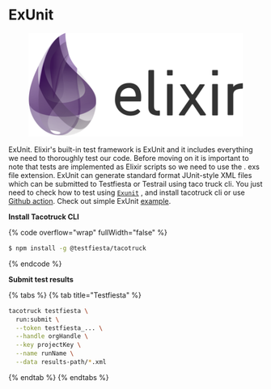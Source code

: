# ExUnit

<figure><img src="../../../.gitbook/assets/Elixir_programming_language_logo.svg" alt=""><figcaption></figcaption></figure>

ExUnit. Elixir's built-in test framework is ExUnit and it includes everything we need to thoroughly test our code. Before moving on it is important to note that tests are implemented as Elixir scripts so we need to use the . exs file extension. ExUnit  can  generate standard format JUnit-style XML files  which can be  submitted  to Testfiesta or Testrail using taco truck cli. You just need to check how to test using [`Exunit`](https://elixirschool.com/en/lessons/testing/basics) , and install tacotruck  cli or use [Github action](https://github.com/testfiesta/tacotruck-action).  Check out simple ExUnit [example](https://github.com/testfiesta/tacotruck-examples/tree/main/demo_elixir_tf).

**Install Tacotruck CLI**

{% code overflow="wrap" fullWidth="false" %}
```sh
$ npm install -g @testfiesta/tacotruck
```
{% endcode %}

**Submit test results**

{% tabs %}
{% tab title="Testfiesta" %}
```sh
tacotruck testfiesta \
  run:submit \
  --token testfiesta_... \
  --handle orgHandle \
  --key projectKey \
  --name runName \
  --data results-path/*.xml
```
{% endtab %}
{% endtabs %}

